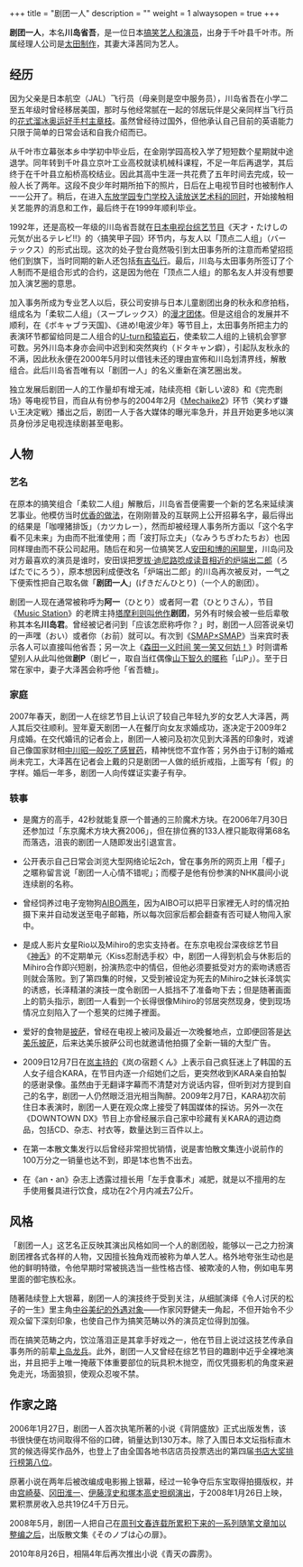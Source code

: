 +++
title = "剧团一人"
description = ""
weight = 1
alwaysopen = true
+++

**剧团一人**，本名**川岛省吾**，是一位日本[搞笑艺人和](搞笑艺人 "wikilink")[演员](演员 "wikilink")，出身于千叶县千叶市。所属经理人公司是[太田制作](太田 "wikilink")，其妻大泽茜同为艺人。

经历
----

因为父亲是日本航空（JAL）飞行员（母亲则是空中服务员），川岛省吾在小学二至五年级时曾经移居美国，那时与他经常腻在一起的邻居玩伴是父亲同样当飞行员的[花式溜冰奥运好手](花式溜冰 "wikilink")[村主章枝](村主章枝 "wikilink")。虽然曾经待过国外，但他承认自己目前的英语能力只限于简单的日常会话和自我介绍而已。

从千叶市立幕张本乡中学初中毕业后，在金刚学园高校入学了短短数个星期就中途退学。同年转到千叶县立京叶工业高校就读机械科课程，不足一年后再退学，其后终于在千叶县立船桥高校结业。因此其高中生涯一共花费了五年时间去完成，较一般人长了两年。这段不良少年时期所拍下的照片，日后在上电视节目时也被制作人一一公开了。稍后，在进入[东放学园专门学校入读放送艺术科的同时](东放学园专门学校 "wikilink")，开始接触相关艺能界的消息和工作，最后终于在1999年顺利毕业。

1992年，还是高校一年级的川岛省吾就在[日本电视台综艺节目](日本电视台 "wikilink")《天才・たけしの元気が出るテレビ!!》的〈搞笑甲子园〉环节内，与友人以「顶点二人组」（バーテックス）的形式出现。这次的处子登台竟然吸引到太田事务所的注意而希望招揽他们到旗下，当时同期的新人还包括[有吉弘行](有吉弘行 "wikilink")。最后，川岛与太田事务所签订了个人制而不是组合形式的合约，这是因为他在「顶点二人组」的那名友人并没有想要加入演艺圈的意思。

加入事务所成为专业艺人以后，获公司安排与日本儿童剧团出身的秋永和彦拍档，组成名为「柔软二人组」（スープレックス）的[漫才团体](漫才 "wikilink")。但是这组合的发展并不顺利，在《ボキャブラ天国》、《进め!电波少年》等节目上，太田事务所把主力的表演环节都留给同是二人组合的[U-turn和](U-turn "wikilink")[猿岩石](猿岩石 "wikilink")，使柔软二人组的上镜机会寥寥可数。另外川岛本身亦会间中迟到和突然爽约（ドタキャン癖），引起队友秋永的不满，因此秋永便在2000年5月时以借钱未还的理由宣佈和川岛划清界线，解散组合。此后川岛省吾唯有以「剧团一人」的名义重新在演艺圈出发。

独立发展后剧团一人的工作量却有增无减，陆续亮相《新しい波8》和《完売剧场》等电视节目，而自从有份参与的2004年2月《[Mechaike2](Mechaike2 "wikilink")》环节〈笑わず嫌い王决定戦〉播出之后，剧团一人于各大媒体的曝光率急升，并且开始更多地以演员身份涉足电视连续剧甚至电影。

人物
----

### 艺名

在原本的搞笑组合「柔软二人组」解散后，川岛省吾便需要一个新的艺名来延续演艺事业。他模仿当时[优香的做法](优香 "wikilink")，在刚刚普及的互联网上公开招募名字，最后得出的结果是「咖哩猪排饭」（カツカレー），然而却被经理人事务所方面以「这个名字看不见未来」为由而不批淮使用；而「波打际立夫」（なみうちぎわたちお）也因同样理由而不获公司起用。随后在和另一位搞笑艺人[安田和博的闲聊里]( "wikilink")，川岛问及对方最喜欢的演员是谁时，安田误把[罗拔·迪尼路唸成读音相近的炉端出二郎](罗拔·迪尼路 "wikilink")（ろばたでにろう），原本想因利成便改名「炉端出二郎」的川岛再次被反对，一气之下便索性把自己取名做「**剧团一人**」(げきだんひとり)（一个人的剧团）。

剧团一人现在通常被称呼为**阿一**（ひとり）或者阿一君（ひとりさん），节目《[Music
Station](Music_Station "wikilink")》的老牌主持[塔摩利则叫他作](塔摩利 "wikilink")**剧团**，另外有时候会被一些后辈敬称其本名**川岛君**。曾经被记者问到「应该怎麽称呼你？」时，剧团一人回答说亲切的一声嘿（おい）或者你（お前）就可以。有次到《[SMAP×SMAP](SMAP×SMAP "wikilink")》当来宾时表示各人可以直接叫他省吾；另一次上《[森田一义时间
笑一笑又何妨！](森田一义时间_笑一笑又何妨！ "wikilink")》时则谓希望别人从此叫他做**剧P**（剧ピー，取自当红偶像[山下智久的暱称](山下智久 "wikilink")「山P」）。至于日常在家中，妻子大泽茜会称呼他「省吾糖」。

### 家庭

2007年春天，剧团一人在综艺节目上认识了较自己年轻九岁的女艺人大泽茜，两人其后交往顺利。翌年夏天剧团一人在餐厅向女友求婚成功，逐决定于2009年2月成婚。在交代婚讯的记者会上，剧团一人被问及初次见到大泽茜的印象时，戏谑自己像国家财相[中川昭一般吃了感冒药](中川昭一 "wikilink")，精神恍惚不宜作答；另外由于订制的婚戒尚未完工，大泽茜在记者会上戴的只是剧团一人做的纸折戒指，上面写有「假」的字样。婚后一年多，剧团一人向传媒证实妻子有孕。

### 轶事

-   是魔方的高手，42秒就能复原一个普通的三阶魔术方块。在2006年7月30日还参加过「东京魔术方块大赛2006」，但在排位赛的133人裡只能取得第68名而落选，沮丧的剧团一人随即发出引退宣言。

<!-- -->

-   公开表示自己日常会浏览大型网络论坛2ch，曾在事务所的网页上用「樱子」之暱称留言说「剧团一人心情不错呢」；而樱子是他有份参演的NHK晨间小说连续剧的名称。

<!-- -->

-   曾经饲养过电子宠物狗[AIBO两年](AIBO "wikilink")，因为AIBO可以把平日家裡无人时的情况拍摄下来并自动发送至电子邮箱，所以每次回家后都会翻查有否可疑人物闯入家中。

<!-- -->

-   是成人影片女星Rio以及Mihiro的忠实支持者。在东京电视台深夜综艺节目《[神舌](神舌 "wikilink")》的不定期单元〈Kiss忍耐选手权〉中，剧团一人得到机会与休影后的Mihiro合作即兴短剧，扮演热恋中的情侣，但他必须要抵受对方的索吻诱惑否则就会落败。到了第四集的时候，又受到被设定为死去的Mihiro之妹长泽筑实的诱惑，长泽精湛的演技一度令剧团一人抵挡不了准备吻下去；但是随著画面上的箭头指示，剧团一人看到一个长得很像Mihiro的邻居突然现身，使到现场情况立刻陷入了一个惹笑的烂摊子裡面。

<!-- -->

-   爱好的食物是[披萨](披萨 "wikilink")，曾经在电视上被问及最近一次晚餐地点，立即便回答是[达美乐披萨](达美乐披萨 "wikilink")，后来达美乐披萨公司也就邀请他拍摄了全新一辑的大型广告。

<!-- -->

-   2009日12月7日在[岚主持的](岚 "wikilink")《岚の宿题くん》上表示自己疯狂迷上了韩国的五人女子组合KARA，在节目内逐一介绍她们之后，更突然收到KARA亲自拍製的感谢录像。虽然由于无翻译字幕而不清楚对方说话内容，但听到对方提到自己的名字，剧团一人仍然眼泛泪光相当陶醉。2009年2月7日，KARA初次前住日本表演时，剧团一人更在观众席上接受了韩国媒体的採访。另外一次在《DOWNTOWN
    DX》节目上亦曾经展示自己家中珍藏有关KARA的週边商品，包括CD、杂志、衬衣等，数量达到三百件以上。

<!-- -->

-   在第一本散文集发行以后曾经非常担忧销情，说是害怕散文集连小说前作的100万分之一销量也达不到，即是1本也售不出去。

<!-- -->

-   在《an・an》杂志上透露过擅长用「左手食事术」减肥，就是以不擅用的左手使用餐具进行饮食，成功在2个月内减去7公斤。

风格
----

「剧团一人」这艺名正反映其演出风格如同一个人的剧团般，能够以一己之力扮演剧团裡各式各样的人物，又因擅长独角戏而被称为单人艺人。格外地夸张生动也是他的鲜明特徵，令他早期时常被挑选当一些性格古怪、被欺凌的人物，例如电车男里面的御宅族松永。

随著陆续登上大银幕，剧团一人的演技终于受到关注，从细腻演绎《令人讨厌的松子的一生》里主角[中谷美纪的外遇对象](中谷美纪 "wikilink")——作家冈野健夫一角起，不但开始令不少观众留下深刻印象，也使自己作为搞笑范畴以外的演员定位得到加强。

而在搞笑范畴之内，饮泣落泪正是其拿手好戏之一，他在节目上说过这技艺传承自事务所的前辈[上岛龙兵](上岛龙兵 "wikilink")。此外，剧团一人又曾经在综艺节目的趣剧中近乎全裸地演出，并且把手上唯一掩蔽下体重要部位的玩具积木抛空，而仅凭摄影机的角度来避免走光，场面狼狈，使观众忍唆不禁。

作家之路
--------

2006年1月27日，剧团一人首次执笔所著的小说《背阴盛放》正式出版发售，该书很快便在坊间取得不俗的口碑，销量达到130万本。除了入围日本文坛指标直木赏的候选得奖作品外，也登上了由全国各地书店店员投票选出的第四届[书店大奖排行榜第八位](书店大奖 "wikilink")。

原著小说在两年后被改编成电影搬上银幕，经过一轮争夺后东宝取得拍摄版权，并由[宫崎葵](宫崎葵 "wikilink")、[冈田淮一](冈田淮一 "wikilink")、[伊藤淳史和](伊藤淳史 "wikilink")[塚本高史担纲演出](塚本高史 "wikilink")，于2008年1月26日上映，累积票房收入总共19亿4千万日元。

2008年5月，剧团一人把自己在[周刊文春连载所累积下来的一系列随笔文章加以整编之后](周刊文春 "wikilink")，出版散文集《そのノブは心の扉》。

2010年8月26日，相隔4年后再次推出小说《青天の霹雳》。
